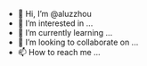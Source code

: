 - 👋 Hi, I’m @aluzzhou
- 👀 I’m interested in ...
- 🌱 I’m currently learning ...
- 💞️ I’m looking to collaborate on ...
- 📫 How to reach me ...

<!---
aluzzhou/aluzzhou is a ✨ special ✨ repository because its `README.md` (this file) appears on your GitHub profile.
You can click the Preview link to take a look at your changes.
--->

